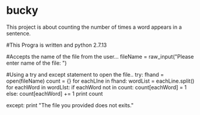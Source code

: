 # bucky
This project is about counting the number of times a word appears in a sentence. 

#This Progra is written and python 2.7.13

#Accepts the name of the file from the user...
fileName = raw_input("Please enter name of the file: ")

#Using a try and except statement to open the file..
try:
    fhand = open(fileName)
    count = {}
    for eachLIne in fhand:
        wordList = eachLine.split()
        for eachWord in wordLIst:
            if eachWord not in count:
                count[eachWord] = 1
            else:
                count[eachWord] += 1
     print count
     
except:
    print "The file you provided does not exits."
                
